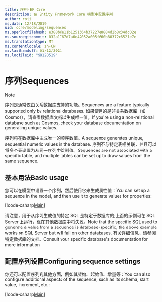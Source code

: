 ```yaml
---
title: 序列-EF Core
description: 在 Entity Framework Core 模型中配置序列
author: roji
ms.date: 12/18/2019
uid: core/modeling/sequences
ms.openlocfilehash: e388bde11b1251564b37227e8884d2b8c34dc02e
ms.sourcegitcommit: 032a1767d7a6e42052a005f660b80372c6521e7e
ms.translationtype: MT
ms.contentlocale: zh-CN
ms.lasthandoff: 01/12/2021
ms.locfileid: "98128519"
---
```

# <a name="sequences"></a><span data-ttu-id="5543e-103">序列</span><span class="sxs-lookup"><span data-stu-id="5543e-103">Sequences</span></span>

> [!NOTE]
> <span data-ttu-id="5543e-104">序列是通常仅由关系数据库支持的功能。</span><span class="sxs-lookup"><span data-stu-id="5543e-104">Sequences are a feature typically supported only by relational databases.</span></span> <span data-ttu-id="5543e-105">如果使用的是非关系数据库（如 Cosmos），请查看数据库文档以生成唯一值。</span><span class="sxs-lookup"><span data-stu-id="5543e-105">If you're using a non-relational database such as Cosmos, check your database documentation on generating unique values.</span></span>

<span data-ttu-id="5543e-106">序列将在数据库中生成唯一的顺序数值。</span><span class="sxs-lookup"><span data-stu-id="5543e-106">A sequence generates unique, sequential numeric values in the database.</span></span> <span data-ttu-id="5543e-107">序列不与特定表相关联，并且可以将多个表设置为从同一序列中绘制值。</span><span class="sxs-lookup"><span data-stu-id="5543e-107">Sequences are not associated with a specific table, and multiple tables can be set up to draw values from the same sequence.</span></span>

## <a name="basic-usage"></a><span data-ttu-id="5543e-108">基本用法</span><span class="sxs-lookup"><span data-stu-id="5543e-108">Basic usage</span></span>

<span data-ttu-id="5543e-109">您可以在模型中设置一个序列，然后使用它来生成属性值：</span><span class="sxs-lookup"><span data-stu-id="5543e-109">You can set up a sequence in the model, and then use it to generate values for properties:</span></span>

[!code-csharp[Main](../../../samples/core/Modeling/FluentAPI/Sequence.cs?name=Sequence&highlight=3,7)]

<span data-ttu-id="5543e-110">请注意，用于从序列生成值的特定 SQL 是特定于数据库的;上面的示例可在 SQL Server 上运行，但在其他数据库中将失败。</span><span class="sxs-lookup"><span data-stu-id="5543e-110">Note that the specific SQL used to generate a value from a sequence is database-specific; the above example works on SQL Server but will fail on other databases.</span></span> <span data-ttu-id="5543e-111">有关详细信息，请参阅特定数据库的文档。</span><span class="sxs-lookup"><span data-stu-id="5543e-111">Consult your specific database's documentation for more information.</span></span>

## <a name="configuring-sequence-settings"></a><span data-ttu-id="5543e-112">配置序列设置</span><span class="sxs-lookup"><span data-stu-id="5543e-112">Configuring sequence settings</span></span>

<span data-ttu-id="5543e-113">你还可以配置序列的其他方面，例如其架构、起始值、增量等：</span><span class="sxs-lookup"><span data-stu-id="5543e-113">You can also configure additional aspects of the sequence, such as its schema, start value, increment, etc.:</span></span>

[!code-csharp[Main](../../../samples/core/Modeling/FluentAPI/SequenceConfiguration.cs?name=SequenceConfiguration&highlight=3-5)]
